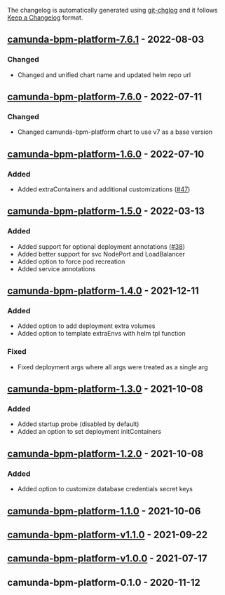 The changelog is automatically generated using [git-chglog](https://github.com/git-chglog/git-chglog) and it follows [Keep a Changelog](https://keepachangelog.com) format.

<a name="camunda-bpm-platform-7.6.1"></a>
## [camunda-bpm-platform-7.6.1] - 2022-08-03
### Changed
- Changed and unified chart name and updated helm repo url

<a name="camunda-bpm-platform-7.6.0"></a>
## [camunda-bpm-platform-7.6.0] - 2022-07-11
### Changed
- Changed camunda-bpm-platform chart to use v7 as a base version

<a name="camunda-bpm-platform-1.6.0"></a>
## [camunda-bpm-platform-1.6.0] - 2022-07-10
### Added
- Added extraContainers and additional customizations ([#47](https://github.com/camunda-community-hub/camunda-helm/issues/47))

<a name="camunda-bpm-platform-1.5.0"></a>
## [camunda-bpm-platform-1.5.0] - 2022-03-13
### Added
- Added support for optional deployment annotations ([#38](https://github.com/camunda-community-hub/camunda-helm/issues/38))
- Added better support for svc NodePort and LoadBalancer
- Added option to force pod recreation
- Added service annotations

<a name="camunda-bpm-platform-1.4.0"></a>
## [camunda-bpm-platform-1.4.0] - 2021-12-11
### Added
- Added option to add deployment extra volumes
- Added option to template extraEnvs with helm tpl function
### Fixed
- Fixed deployment args where all args were treated as a single arg

<a name="camunda-bpm-platform-1.3.0"></a>
## [camunda-bpm-platform-1.3.0] - 2021-10-08
### Added
- Added startup probe (disabled by default)
- Added an option to set deployment initContainers

<a name="camunda-bpm-platform-1.2.0"></a>
## [camunda-bpm-platform-1.2.0] - 2021-10-08
### Added
- Added option to customize database credentials secret keys

<a name="camunda-bpm-platform-1.1.0"></a>
## [camunda-bpm-platform-1.1.0] - 2021-10-06

<a name="camunda-bpm-platform-v1.1.0"></a>
## [camunda-bpm-platform-v1.1.0] - 2021-09-22

<a name="camunda-bpm-platform-v1.0.0"></a>
## [camunda-bpm-platform-v1.0.0] - 2021-07-17

<a name="camunda-bpm-platform-0.1.0"></a>
## camunda-bpm-platform-0.1.0 - 2020-11-12

[camunda-bpm-platform-7.6.1]: https://github.com/camunda-community-hub/camunda-helm/compare/camunda-bpm-platform-7.6.0...camunda-bpm-platform-7.6.1
[camunda-bpm-platform-7.6.0]: https://github.com/camunda-community-hub/camunda-helm/compare/camunda-bpm-platform-1.6.0...camunda-bpm-platform-7.6.0
[camunda-bpm-platform-1.6.0]: https://github.com/camunda-community-hub/camunda-helm/compare/camunda-bpm-platform-1.5.0...camunda-bpm-platform-1.6.0
[camunda-bpm-platform-1.5.0]: https://github.com/camunda-community-hub/camunda-helm/compare/camunda-bpm-platform-1.4.0...camunda-bpm-platform-1.5.0
[camunda-bpm-platform-1.4.0]: https://github.com/camunda-community-hub/camunda-helm/compare/camunda-bpm-platform-1.3.0...camunda-bpm-platform-1.4.0
[camunda-bpm-platform-1.3.0]: https://github.com/camunda-community-hub/camunda-helm/compare/camunda-bpm-platform-1.2.0...camunda-bpm-platform-1.3.0
[camunda-bpm-platform-1.2.0]: https://github.com/camunda-community-hub/camunda-helm/compare/camunda-bpm-platform-1.1.0...camunda-bpm-platform-1.2.0
[camunda-bpm-platform-1.1.0]: https://github.com/camunda-community-hub/camunda-helm/compare/camunda-bpm-platform-v1.1.0...camunda-bpm-platform-1.1.0
[camunda-bpm-platform-v1.1.0]: https://github.com/camunda-community-hub/camunda-helm/compare/camunda-bpm-platform-v1.0.0...camunda-bpm-platform-v1.1.0
[camunda-bpm-platform-v1.0.0]: https://github.com/camunda-community-hub/camunda-helm/compare/camunda-bpm-platform-0.1.0...camunda-bpm-platform-v1.0.0
